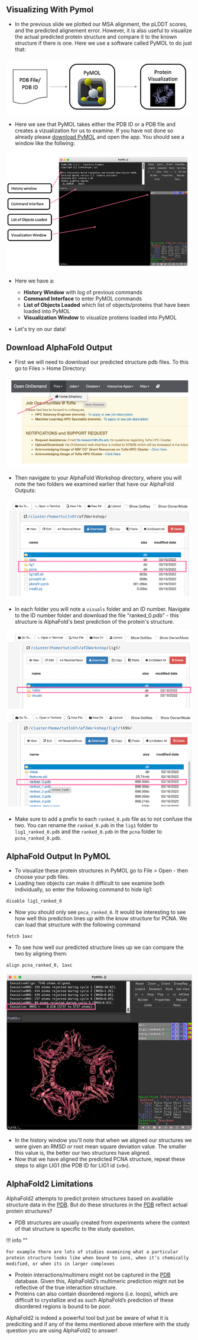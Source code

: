 ## Visualizing With Pymol

- In the previous slide we plotted our MSA alignment, the pLDDT scores, and the predicted alignement error. However, it is also useful to visualize the actual predicted protein structure and compare it to the known structure if there is one. Here we use a software called PyMOL to do just that:

![](images/pymolOverview.png)

- Here we see that PyMOL takes either the PDB ID or a PDB file and creates a vizualization for us to examine. If you have not done so already please [download PyMOL](https://pymol.org/2/) and open the app. You should see a window like the follwing:

![](images/pymolSession.png)

- Here we have a:
  - **History Window** with log of previous commands
  - **Command Interface** to enter PyMOL commands
  - **List of Objects Loaded** which list of objects/proteins that have been loaded into PyMOL
  - **Visualization Window** to visualize protiens loaded into PyMOL

- Let's try on our data!

## Download AlphaFold Output

- First we will need to download our predicted structure pdb files. To this go to Files > Home Directory:

![](images/homeDir.png)

- Then navigate to your AlphaFold Workshop directory, where you will note the two folders we examined earlier that have our AlphaFold Outputs:

![](images/pdbFolders.png)

- In each folder you will note a `visuals` folder and an ID number. Navigate to the ID number folder and download the file "ranked_0.pdb" - this structure is AlphaFold's best prediction of the protein's structure.

![](images/id.png)
![](images/ranked0.png)

- Make sure to add a prefix to each `ranked_0.pdb` file as to not confuse the two. You can rename the `ranked_0.pdb` in the `lig1` folder to `lig1_ranked_0.pdb` and the `ranked_0.pdb` in the `pcna` folder to `pcna_ranked_0.pdb`. 

## AlphaFold Output In PyMOL

- To visualize these protein structures in PyMOL go to File > Open - then choose your pdb files. 
- Loading two objects can make it difficult to see examine both individually, so enter the following command to hide lig1:

```
disable lig1_ranked_0
```
- Now you should only see `pnca_ranked_0`. It would be interesting to see how well this prediction lines up with the know structure for PCNA. We can load that structure with the following command

```
fetch 1axc
```
- To see how well our predicted structure lines up we can compare the two by aligning them:

```
align pcna_ranked_0, 1axc
```

![](images/align.png)

- In the history window you'll note that when we aligned our structures we were given an RMSD or root mean square deviation value. The smaller this value is, the better our two structures have aligned. 
- Now that we have aligned the predicted PCNA structure, repeat these steps to align LIG1 (the PDB ID for LIG1 id `1x9n`).

## AlphaFold2 Limitations

AlphaFold2 attempts to predict protein structures based on available structure data in the [PDB](https://www.rcsb.org/). But do these structures in the [PDB](https://www.rcsb.org/) reflect actual protein structures?


- PDB structures are usually created from experiments where the context of that structure is specific to the study question. 

!!! info ""

    For example there are lots of studies examining what a particular protein structure looks like when bound to ions, when it’s chemically modified, or when its in larger complexes
    
- Protein interactions/multimers might not be captured in the [PDB](https://www.rcsb.org/) database. Given this, AlphaFold2’s multimeric prediction might not be reflective of the true interaction structure.
- Proteins can also contain disordered regions (i.e. loops), which are difficult to crystallize and as such AlphaFold’s prediction of these disordered regions is bound to be poor.
        
AlphaFold2 is indeed a powerful tool but just be aware of what it is prediciting and if any of the items mentioned above interfere with the study question you are using AlphaFold2 to answer!

